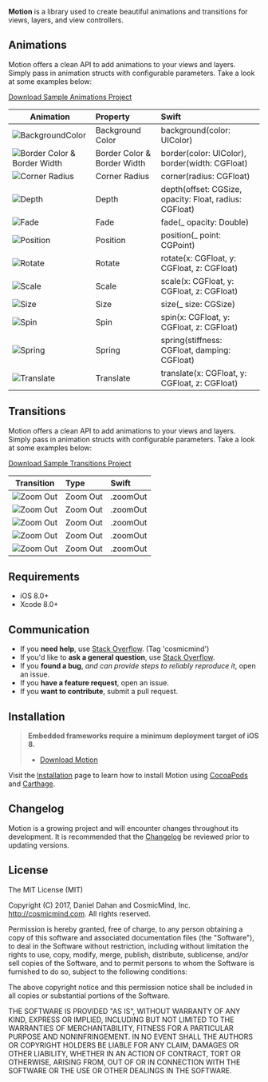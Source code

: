 **Motion** is a library used to create beautiful animations and transitions for views, layers, and view controllers.
 
## Animations

Motion offers a clean API to add animations to your views and layers. Simply pass in animation structs with configurable parameters. Take a look at some examples below: 

[Download Sample Animations Project](https://github.com/CosmicMind/Samples/tree/development/Projects/Programmatic/Animations)

| Animation | Property  | Swift |
| --- |:--- |:--- |
| ![BackgroundColor](http://www.cosmicmind.com/motion/background_color.gif)  | Background Color  | background(color: UIColor) |
| ![Border Color & Border Width](http://www.cosmicmind.com/motion/border_color.gif)  | Border Color & Border Width  | border(color: UIColor), border(width: CGFloat) |
| ![Corner Radius](http://www.cosmicmind.com/motion/corner_radius.gif)  | Corner Radius  | corner(radius: CGFloat) |
| ![Depth](http://www.cosmicmind.com/motion/depth.gif)  | Depth  | depth(offset: CGSize, opacity: Float, radius: CGFloat) |
| ![Fade](http://www.cosmicmind.com/motion/fade.gif)  | Fade  | fade(_ opacity: Double) |
| ![Position](http://www.cosmicmind.com/motion/position.gif)  | Position  | position(_ point: CGPoint) |
| ![Rotate](http://www.cosmicmind.com/motion/rotate.gif)  | Rotate  | rotate(x: CGFloat, y: CGFloat, z: CGFloat) |
| ![Scale](http://www.cosmicmind.com/motion/scale.gif)  | Scale  | scale(x: CGFloat, y: CGFloat, z: CGFloat) |
| ![Size](http://www.cosmicmind.com/motion/size.gif)  | Size  | size(_ size: CGSize) |
| ![Spin](http://www.cosmicmind.com/motion/spin.gif)  | Spin  | spin(x: CGFloat, y: CGFloat, z: CGFloat) |
| ![Spring](http://www.cosmicmind.com/motion/spring.gif)  | Spring  | spring(stiffness: CGFloat, damping: CGFloat) |
| ![Translate](http://www.cosmicmind.com/motion/translate.gif)  | Translate  | translate(x: CGFloat, y: CGFloat, z: CGFloat) |

## Transitions

Motion offers a clean API to add animations to your views and layers. Simply pass in animation structs with configurable parameters. Take a look at some examples below: 

[Download Sample Transitions Project](https://github.com/CosmicMind/Samples/tree/development/Projects/Programmatic/Transitions)

| Transition | Type  | Swift |
| --- |:--- |:--- |
| ![Zoom Out](http://www.cosmicmind.com/motion/zoom.gif)  | Zoom   Out| .zoomOut |
| ![Zoom Out](http://www.cosmicmind.com/motion/zoom.gif)  | Zoom   Out| .zoomOut |
| ![Zoom Out](http://www.cosmicmind.com/motion/zoom.gif)  | Zoom   Out| .zoomOut |
| ![Zoom Out](http://www.cosmicmind.com/motion/zoom.gif)  | Zoom   Out| .zoomOut |
| ![Zoom Out](http://www.cosmicmind.com/motion/zoom.gif)  | Zoom   Out| .zoomOut |


## Requirements

* iOS 8.0+
* Xcode 8.0+

## Communication

- If you **need help**, use [Stack Overflow](http://stackoverflow.com/questions/tagged/cosmicmind). (Tag 'cosmicmind')
- If you'd like to **ask a general question**, use [Stack Overflow](http://stackoverflow.com/questions/tagged/cosmicmind).
- If you **found a bug**, _and can provide steps to reliably reproduce it_, open an issue.
- If you **have a feature request**, open an issue.
- If you **want to contribute**, submit a pull request.

## Installation

> **Embedded frameworks require a minimum deployment target of iOS 8.**
> - [Download Motion](https://github.com/CosmicMind/Motion/archive/master.zip)

Visit the [Installation](https://github.com/CosmicMind/Motion/wiki/Installation) page to learn how to install Motion using [CocoaPods](http://cocoapods.org) and [Carthage](https://github.com/Carthage/Carthage).

## Changelog

Motion is a growing project and will encounter changes throughout its development. It is recommended that the [Changelog](https://github.com/CosmicMind/Motion/wiki/Changelog) be reviewed prior to updating versions.

## License

The MIT License (MIT)

Copyright (C) 2017, Daniel Dahan and CosmicMind, Inc. <http://cosmicmind.com>.
All rights reserved.

Permission is hereby granted, free of charge, to any person obtaining a copy
of this software and associated documentation files (the "Software"), to deal
in the Software without restriction, including without limitation the rights
to use, copy, modify, merge, publish, distribute, sublicense, and/or sell
copies of the Software, and to permit persons to whom the Software is
furnished to do so, subject to the following conditions:

The above copyright notice and this permission notice shall be included in
all copies or substantial portions of the Software.

THE SOFTWARE IS PROVIDED "AS IS", WITHOUT WARRANTY OF ANY KIND, EXPRESS OR
IMPLIED, INCLUDING BUT NOT LIMITED TO THE WARRANTIES OF MERCHANTABILITY,
FITNESS FOR A PARTICULAR PURPOSE AND NONINFRINGEMENT. IN NO EVENT SHALL THE
AUTHORS OR COPYRIGHT HOLDERS BE LIABLE FOR ANY CLAIM, DAMAGES OR OTHER
LIABILITY, WHETHER IN AN ACTION OF CONTRACT, TORT OR OTHERWISE, ARISING FROM,
OUT OF OR IN CONNECTION WITH THE SOFTWARE OR THE USE OR OTHER DEALINGS IN
THE SOFTWARE.
